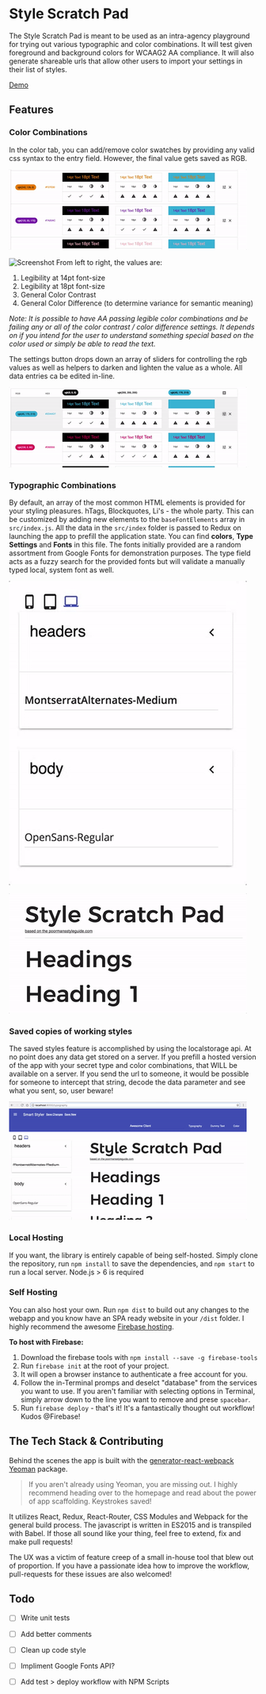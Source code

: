 # Style Scratch Pad

The Style Scratch Pad is meant to be used as an intra-agency playground for trying out various typographic and color combinations. It will test given foreground and background colors for WCAAG2 AA compliance. It will also generate shareable urls that allow other users to import your settings in their list of styles.

[Demo](https://stylescratchpad.firebaseapp.com/)

## Features

### Color Combinations
In the color tab, you can add/remove color swatches by providing any valid css syntax to the entry field. However, the final value gets saved as RGB.

![Gif](./images/inline-edit.gif)

![Screenshot]('./images/color-settings.png')
From left to right, the values are:
1. Legibility at 14pt font-size
2. Legibility at 18pt font-size
3. General Color Contrast
4. General Color Difference (to determine variance for semantic meaning)

*Note: It is possible to have AA passing legible color combinations and be failing any or all of the color contrast / color difference settings. It depends on if you intend for the user to understand something special based on the color used or simply be able to read the text.*

The settings button drops down an array of sliders for controlling the rgb values as well as helpers to darken and lighten the value as a whole. All data entries ca be edited in-line.

![Gif](./images/color-editor.gif)

### Typographic Combinations
By default, an array of the most common HTML elements is provided for your styling pleasures. hTags, Blockquotes, Li's - the whole party. This can be customized by adding new elements to the `baseFontElements` array in `src/index.js`. All the data in the `src/index` folder is passed to Redux on launching the app to prefill the application state. You can find **colors**, **Type Settings** and **Fonts** in this file. The fonts initially provided are a random assortment from Google Fonts for demonstration purposes. The type field acts as a fuzzy search for the provided fonts but will validate a manually typed local, system font as well.

![Gif](./images/font-picker.gif)

![Gif](./images/contenteditable.gif)

### Saved copies of working styles

The saved styles feature is accomplished by using the localstorage api. At no point does any data get stored on a server. If you prefill a hosted version of the app with your secret type and color combinations, that WILL be available on a server. If you send the url to someone, it would be possible for someone to intercept that string, decode the data parameter and see what you sent, so, user beware!

![Gif](./images/import.gif)

### Local Hosting
If you want, the library is entirely capable of being self-hosted. Simply clone the repository, run `npm install` to save the dependencies, and `npm start` to run a local server. Node.js > 6 is required

### Self Hosting
You can also host your own. Run `npm dist` to build out any changes to the webapp and you know have an SPA ready website in your `/dist` folder. I highly recommend the awesome [Firebase hosting](https://firebase.google.com/docs/hosting/).

**To host with Firebase:**
1. Download the firebase tools with `npm install --save -g firebase-tools`
2. Run `firebase init` at the root of your project.
3. It will open a browser instance to authenticate a free account for you.
4. Follow the in-Terminal promps and deselct "database" from the services you want to use. If you aren't familiar with selecting options in Terminal, simply arrow down to the line you want to remove and prese `spacebar`.
5. Run `firebase deploy` - that's it! It's a fantastically thought out workflow! Kudos @Firebase!

## The Tech Stack & Contributing
Behind the scenes the app is built with the [generator-react-webpack](https://github.com/react-webpack-generators/generator-react-webpack) [Yeoman](http://yeoman.io/) package.

> If you aren't already using Yeoman, you are missing out. I highly recommend heading over to the homepage and read about the power of app scaffolding. Keystrokes saved!

It utilizes React, Redux, React-Router, CSS Modules and Webpack for the general build process. The javascript is written in ES2015 and is transpiled with Babel. If those all sound like your thing, feel free to extend, fix and make pull requests!

The UX was a victim of feature creep of a small in-house tool that blew out of proportion. If you have a passionate idea how to improve the workflow, pull-requests for these issues are also welcomed!

## Todo
- [ ] Write unit tests
- [ ] Add better comments
- [ ] Clean up code style
- [ ] Impliment Google Fonts API?
- [ ] Add test > deploy workflow with NPM Scripts



